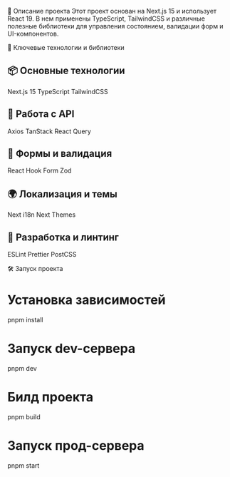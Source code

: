 📌 Описание проекта
Этот проект основан на Next.js 15 и использует React 19. В нем применены TypeScript, 
TailwindCSS и различные полезные библиотеки для управления состоянием, валидации форм и UI-компонентов.

🔑 Ключевые технологии и библиотеки

📦 Основные технологии
---
Next.js 15
TypeScript 
TailwindCSS

📡 Работа с API
---
Axios 
TanStack React Query

📝 Формы и валидация
---
React Hook Form 
Zod 

🌍 Локализация и темы
---
Next i18n
Next Themes 

🔧 Разработка и линтинг
---
ESLint
Prettier
PostCSS

🛠️ Запуск проекта
# Установка зависимостей
pnpm install

# Запуск dev-сервера
pnpm dev

# Билд проекта
pnpm build

# Запуск прод-сервера
pnpm start
